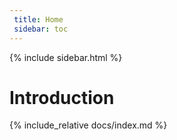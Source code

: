 ```yaml
---
 title: Home
 sidebar: toc
---
```

{% include sidebar.html %}

# Introduction

{% include_relative docs/index.md %}
